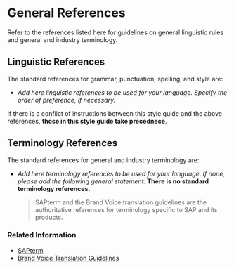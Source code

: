 # General References

Refer to the references listed here for guidelines on general linguistic rules and general and industry terminology.

## Linguistic References

The standard references for grammar, punctuation, spelling, and style are:

- *Add here linguistic references to be used for your language. Specify the order of preference, if necessary.*

If there is a conflict of instructions between this style guide and the above references, **those in this style guide take precednece**.

## Terminology References

The standard references for general and industry terminology are:

- *Add here terminology references to be used for your language. If none, please add the following general statement:* **There is no standard terminology references.**


  > SAPterm and the Brand Voice translation guidelines are the authoritative references for terminology specific to SAP and its products. 
 
### Related Information

- [SAPterm](template/sap_terminology/translating_terms_in_sapterm.md)
- [Brand Voice Translation Guidelines](https://translation.sap.com/brand-voice-information.html)
